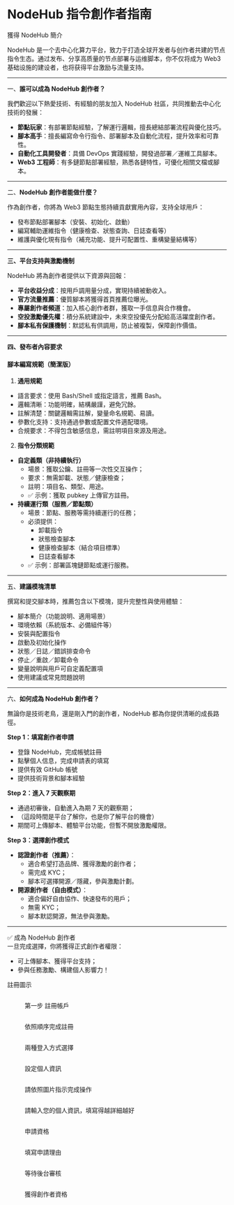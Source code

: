 # NodeHub 指令創作者指南

獲得 NodeHub 簡介

NodeHub 是一个去中心化算力平台，致力于打造全球开发者与创作者共建的节点指令生态。通过发布、分享高质量的节点部署与运维脚本，你不仅将成为 Web3 基础设施的建设者，也将获得平台激励与流量支持。

***

一、**誰可以成為 NodeHub 創作者？**

我們歡迎以下熱愛技術、有經驗的朋友加入 NodeHub 社區，共同推動去中心化技術的發展：

* **節點玩家**：有部署節點經驗，了解運行邏輯，擅長總結部署流程與優化技巧。
* **腳本高手**：擅長編寫命令行指令、部署腳本及自動化流程，提升效率和可靠性。
* **自動化工具開發者**：具備 DevOps 實踐經驗，開發過部署／運維工具腳本。
* **Web3 工程師**：有多鏈節點部署經驗，熟悉各鏈特性，可優化相關文檔或腳本。

***

二、**NodeHub 創作者能做什麼？**

作為創作者，你將為 Web3 節點生態持續貢獻實用內容，支持全球用戶：

* 發布節點部署腳本（安裝、初始化、啟動）
* 編寫輔助運維指令（健康檢查、狀態查詢、日誌查看等）
* 維護與優化現有指令（補充功能、提升可配置性、重構變量結構等）

***

**三、平台支持與激勵機制**

NodeHub 將為創作者提供以下資源與回報：

* **平台收益分成**：按用戶調用量分成，實現持續被動收入。
* **官方流量推薦**：優質腳本將獲得首頁推薦位曝光。
* **專屬創作者頻道**：加入核心創作者群，獲取一手信息與合作機會。
* **空投激勵優先權**：積分系統建設中，未來空投優先分配給高活躍度創作者。
* **腳本私有保護機制**：默認私有供調用，防止被複製，保障創作價值。

***

**四、發布者內容要求**

#### 腳本編寫規範（簡潔版）

1. **通用規範**

* 語言要求：使用 Bash/Shell 或指定語言，推薦 Bash。
* 邏輯清晰：功能明確，結構嚴謹，避免冗餘。
* 註解清楚：關鍵邏輯需註解，變量命名規範、易讀。
* 參數化支持：支持通過參數或配置文件適配環境。
* 合規要求：不得包含敏感信息，需註明項目來源及用途。

2. **指令分類規範**

* **自定義類（非持續執行）**
  * 場景：獲取公鑰、註冊等一次性交互操作；
  * 要求：無需卸載、狀態／健康檢查；
  * 註明：項目名、類型、用途。
  * ✅ 示例：獲取 pubkey 上傳官方註冊。
* **持續運行類（服務／節點類）**
  * 場景：節點、服務等需持續運行的任務；
  * 必須提供：
    * 卸載指令
    * 狀態檢查腳本
    * 健康檢查腳本（結合項目標準）
    * 日誌查看腳本
  * ✅ 示例：部署區塊鏈節點或運行服務。

***

五、**建議模塊清單**

撰寫和提交腳本時，推薦包含以下模塊，提升完整性與使用體驗：

* 腳本簡介（功能說明、適用場景）
* 環境依賴（系統版本、必備組件等）
* 安裝與配置指令
* 啟動及初始化操作
* 狀態／日誌／錯誤排查命令
* 停止／重啟／卸載命令
* 變量說明與用戶可自定義配置項
* 使用建議或常見問題說明

***

六、**如何成為 NodeHub 創作者？**

無論你是技術老鳥，還是剛入門的創作者，NodeHub 都為你提供清晰的成長路徑。

**Step 1：填寫創作者申請**

* 登錄 NodeHub，完成帳號註冊
* 點擊個人信息，完成申請表的填寫
* 提供有效 GitHub 帳號
* 提供技術背景和腳本經驗

**Step 2：進入 7 天觀察期**

* 通過初審後，自動進入為期 7 天的觀察期；
* （這段時間是平台了解你，也是你了解平台的機會）
* 期間可上傳腳本、體驗平台功能，但暫不開放激勵權限。

**Step 3：選擇創作模式**

* **認證創作者（推薦）**：
  * 適合希望打造品牌、獲得激勵的創作者；
  * 需完成 KYC；
  * 腳本可選擇開源／隱藏，參與激勵計劃。
* **開源創作者（自由模式）**：
  * 適合偏好自由協作、快速發布的用戶；
  * 無需 KYC；
  * 腳本默認開源，無法參與激勵。

***

✅ 成為 NodeHub 創作者\
一旦完成選擇，你將獲得正式創作者權限：

* 可上傳腳本、獲得平台支持；
* 參與任務激勵、構建個人影響力！

註冊圖示

<figure><img src="../../.gitbook/assets/1743130620067.jpg" alt=""><figcaption><p>第一步 註冊帳戶</p></figcaption></figure>

<figure><img src="../../.gitbook/assets/1743130849711.jpg" alt=""><figcaption><p>依照順序完成註冊</p></figcaption></figure>

<figure><img src="../../.gitbook/assets/1743130945143.jpg" alt=""><figcaption><p>兩種登入方式選擇</p></figcaption></figure>

<figure><img src="../../.gitbook/assets/微信图片_20250418161618.png" alt=""><figcaption><p>設定個人資訊</p></figcaption></figure>

<figure><img src="../../.gitbook/assets/微信图片_20250418161642.png" alt=""><figcaption><p>請依照圖片指示完成操作</p></figcaption></figure>

<figure><img src="../../.gitbook/assets/微信图片_20250418161646.png" alt=""><figcaption><p>請輸入您的個人資訊，填寫得越詳細越好</p></figcaption></figure>

<figure><img src="../../.gitbook/assets/微信图片_20250418161656.png" alt=""><figcaption><p>申請資格</p></figcaption></figure>

<figure><img src="../../.gitbook/assets/微信图片_20250418161703.png" alt=""><figcaption><p>填寫申請理由</p></figcaption></figure>

<figure><img src="../../.gitbook/assets/微信图片_20250418161707.png" alt=""><figcaption><p>等待後台審核</p></figcaption></figure>

<figure><img src="../../.gitbook/assets/微信图片_20250418162432.png" alt=""><figcaption><p>獲得創作者資格</p></figcaption></figure>
